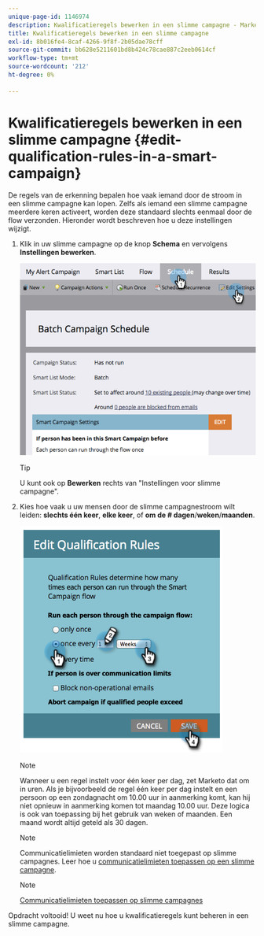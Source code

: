 ```yaml
---
unique-page-id: 1146974
description: Kwalificatieregels bewerken in een slimme campagne - Marketo Docs - Productdocumentatie
title: Kwalificatieregels bewerken in een slimme campagne
exl-id: 8b016fe4-8caf-4266-9f8f-2b05dae78cff
source-git-commit: bb628e5211601bd8b424c78cae887c2eeb0614cf
workflow-type: tm+mt
source-wordcount: '212'
ht-degree: 0%

---
```


# Kwalificatieregels bewerken in een slimme campagne {#edit-qualification-rules-in-a-smart-campaign}

De regels van de erkenning bepalen hoe vaak iemand door de stroom in een slimme campagne kan lopen. Zelfs als iemand een slimme campagne meerdere keren activeert, worden deze standaard slechts eenmaal door de flow verzonden. Hieronder wordt beschreven hoe u deze instellingen wijzigt.

1. Klik in uw slimme campagne op de knop **Schema** en vervolgens **Instellingen bewerken**.

   ![](assets/edit-qualification-rules-in-a-smart-campaign-1.png)

   >[!TIP]
   >
   >U kunt ook op **Bewerken** rechts van &quot;Instellingen voor slimme campagne&quot;.

1. Kies hoe vaak u uw mensen door de slimme campagnestroom wilt leiden: **slechts één keer**, **elke keer**, of **om de # dagen**/**weken**/**maanden**.

   ![](assets/edit-qualification-rules-in-a-smart-campaign-2.png)

   >[!NOTE]
   >
   >Wanneer u een regel instelt voor één keer per dag, zet Marketo dat om in uren. Als je bijvoorbeeld de regel één keer per dag instelt en een persoon op een zondagnacht om 10.00 uur in aanmerking komt, kan hij niet opnieuw in aanmerking komen tot maandag 10.00 uur. Deze logica is ook van toepassing bij het gebruik van weken of maanden. Een maand wordt altijd geteld als 30 dagen.

   >[!NOTE]
   >
   >Communicatielimieten worden standaard niet toegepast op slimme campagnes. Leer hoe u [communicatielimieten toepassen op een slimme campagne](/help/marketo/product-docs/core-marketo-concepts/smart-campaigns/using-smart-campaigns/apply-communication-limits-to-smart-campaign.md).

   >[!NOTE]
   >
   >[Communicatielimieten toepassen op slimme campagnes](/help/marketo/product-docs/core-marketo-concepts/smart-campaigns/using-smart-campaigns/apply-communication-limits-to-smart-campaign.md)

Opdracht voltooid! U weet nu hoe u kwalificatieregels kunt beheren in een slimme campagne.
